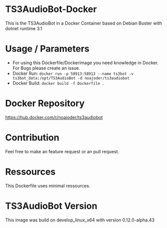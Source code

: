 # TS3AudioBot-Docker

This is the TS3AudioBot in a Docker Container based on Debian Buster with dotnet runtime 3.1

# Usage / Parameters

* For using this Dockerfile/Dockerimage you need knowledge in Docker. For Bugs please create an issue.
* Docker Run: ```docker run -p 58913:58913 --name ts3bot -v ts3bot_data:/opt/TS3AudioBot -d noajoder/ts3audiobot```
* Docker Build:  ```docker build -f Dockerfile . ```

# Docker Repository

https://hub.docker.com/r/noajoder/ts3audiobot

# Contribution

Feel free to make an feature request or an pull request.

# Ressources

This Dockerfile uses minimal ressources.

# TS3AudioBot Version

This image was build on develop_linux_x64 with version 0.12.0-alpha.43

